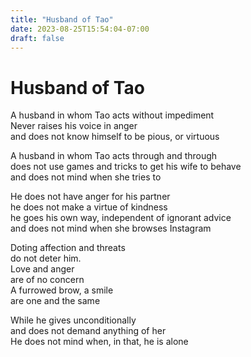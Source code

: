 ```yaml
---
title: "Husband of Tao"
date: 2023-08-25T15:54:04-07:00
draft: false
---
```


# Husband of Tao

A husband in whom Tao acts without impediment<br>
Never raises his voice in anger<br>
and does not know himself to be pious, or virtuous

A husband in whom Tao acts through and through<br>
does not use games and tricks to get his wife to behave<br>
and does not mind when she tries to

He does not have anger for his partner<br>
he does not make a virtue of kindness<br>
he goes his own way, independent of ignorant advice<br>
and does not mind when she browses Instagram

Doting affection and threats<br>
do not deter him. <br>
Love and anger<br>
are of no concern<br>
A furrowed brow, a smile<br>
are one and the same

While he gives unconditionally<br>
and does not demand anything of her<br>
He does not mind when, in that, he is alone 

